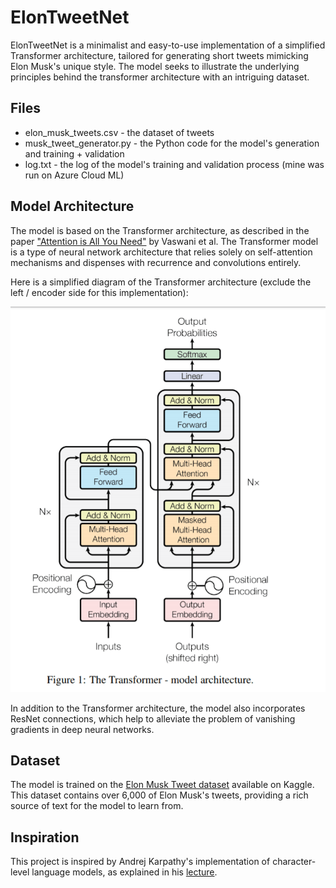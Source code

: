 # ElonTweetNet

ElonTweetNet is a minimalist and easy-to-use implementation of a simplified Transformer architecture, tailored for generating short tweets mimicking Elon Musk's unique style. The model seeks to illustrate the underlying principles behind the transformer architecture with an intriguing dataset.

## Files
* elon_musk_tweets.csv - the dataset of tweets
* musk_tweet_generator.py - the Python code for the model's generation and training + validation
* log.txt - the log of the model's training and validation process (mine was run on Azure Cloud ML)

## Model Architecture

The model is based on the Transformer architecture, as described in the paper ["Attention is All You Need"](https://arxiv.org/abs/1706.03762) by Vaswani et al. The Transformer model is a type of neural network architecture that relies solely on self-attention mechanisms and dispenses with recurrence and convolutions entirely.

Here is a simplified diagram of the Transformer architecture (exclude the left / encoder side for this implementation):

![Transformer Architecture](GPT.png)

In addition to the Transformer architecture, the model also incorporates ResNet connections, which help to alleviate the problem of vanishing gradients in deep neural networks.

## Dataset

The model is trained on the [Elon Musk Tweet dataset](https://www.kaggle.com/datasets/gpreda/elon-musk-tweets) available on Kaggle. This dataset contains over 6,000 of Elon Musk's tweets, providing a rich source of text for the model to learn from.

## Inspiration

This project is inspired by Andrej Karpathy's implementation of character-level language models, as explained in his [lecture](https://www.youtube.com/watch?v=kCc8FmEb1nY&t=6052s).
